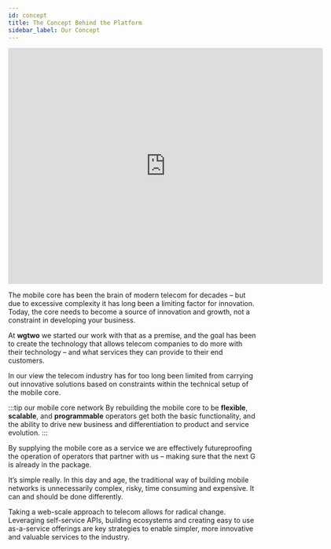 ```yaml
---
id: concept
title: The Concept Behind the Platform
sidebar_label: Our Concept
---
```


<iframe
    width="640"
    height="480"
    src="https://www.youtube.com/embed/MIOZjQpP-VA"
    frameborder="0"
    allow="autoplay; encrypted-media"
    allowfullscreen
>
</iframe>

The mobile core has been the brain of modern telecom for decades – but due to excessive complexity it has long been a limiting factor for innovation. Today, the core needs to become a source of innovation and growth, not a constraint in developing your business. 

At **wgtwo** we started our work with that as a premise, and the goal has been to create the technology that allows telecom companies to do more with their technology – and what services they can provide to their end customers.

In our view the telecom industry has for too long been limited from carrying out innovative solutions based on constraints within the technical setup of the mobile core.

:::tip our mobile core network
By rebuilding the mobile core to be **flexible**, **scalable**, and **programmable** operators get both the basic functionality, and the ability to drive new business and differentiation to product and service evolution.
:::

By supplying the mobile core as a service we are effectively futureproofing the operation of operators that partner with us – making sure that the next G is already in the package.

It’s simple really. In this day and age, the traditional way of building mobile networks is unnecessarily complex, risky, time consuming and expensive. It can and should be done differently.

Taking a web-scale approach to telecom allows for radical change. Leveraging self-service APIs, building ecosystems and creating easy to use as-a-service offerings are key strategies to enable simpler, more innovative and valuable services to the industry.
